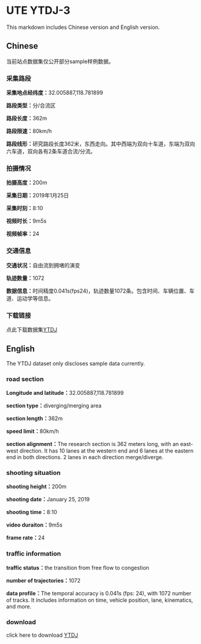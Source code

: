 # UTE YTDJ-3
This markdown includes Chinese version and English version.

## Chinese
当前站点数据集仅公开部分sample样例数据。

### 采集路段
<b>采集地点经纬度：</b>32.005887,118.781899<br>

<b>路段类型：</b>分/合流区<br>

<b>路段长度：</b>362m<br>

<b>路段限速：</b>80km/h<br>

<b>路段线形：</b>研究路段长度362米，东西走向。其中西端为双向十车道，东端为双向六车道，双向各有2条车道合流/分流。

### 拍摄情况
<b>拍摄高度：</b>200m<br>

<b>采集日期：</b>2019年1月25日<br>

<b>采集时刻：</b>8:10<br>

<b>视频时长：</b>9m5s<br>

<b>视频帧率：</b>24<br>

### 交通信息
<b>交通状况：</b>自由流到拥堵的演变<br>

<b>轨迹数量：</b>1072<br>

<b>数据信息：</b>时间精度0.041s(fps24)，轨迹数量1072条。包含时间、车辆位置、车道、运动学等信息。<br>

### 下载链接
点此下载数据集[YTDJ](https://pan.baidu.com/s/1BZckdKg3H2chH0oPAdAcEg?pwd=u0v2)


## English
The YTDJ dataset only discloses sample data currently.

### road section
<b>Longitude and latitude：</b>32.005887,118.781899<br>

<b>section type：</b>diverging/merging area<br>

<b>section length：</b>362m<br>

<b>speed limit：</b>80km/h<br>

<b>section alignment：</b>The research section is 362 meters long, with an east-west direction. It has 10 lanes at the western end and 6 lanes at the eastern end in both directions. 2 lanes in each direction merge/diverge.

### shooting situation
<b>shooting height：</b>200m<br>

<b>shooting date：</b>January 25, 2019<br>

<b>shooting time：</b>8:10<br>

<b>video duraiton：</b>9m5s<br>

<b>frame rate：</b>24<br>

### traffic information
<b>traffic status：</b>the transition from free flow to congestion<br>

<b>number of trajectories：</b>1072<br>

<b>data profile：</b>The temporal accuracy is 0.041s (fps: 24), with 1072 number of tracks. It includes information on time, vehicle position, lane, kinematics, and more.<br>

### download
click here to download [YTDJ](https://drive.google.com/drive/folders/1IdHJP0GGqPbxIf2SmZ1-zT6F0XIKXiUL?usp=sharing)
